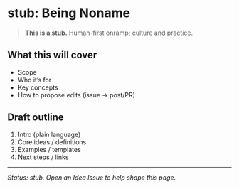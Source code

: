 <!-- status: stub; target: 150+ words -->
<!-- status: stub; target: 150+ words -->
<!-- status: stub; target: 150+ words -->
<!-- status: stub; target: 150+ words -->
<!-- status: stub; target: 150+ words -->
<!-- status: stub; target: 150+ words -->
# stub: Being Noname

> **This is a stub.** Human-first onramp; culture and practice.

## What this will cover
- Scope
- Who it’s for
- Key concepts
- How to propose edits (issue → post/PR)

## Draft outline
1. Intro (plain language)
2. Core ideas / definitions
3. Examples / templates
4. Next steps / links

---

*Status: stub. Open an Idea Issue to help shape this page.*







